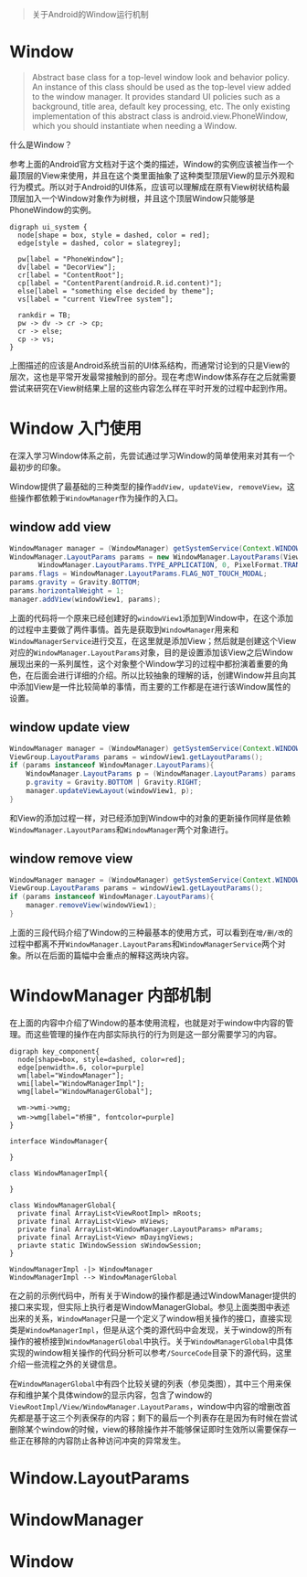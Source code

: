 > 关于Android的Window运行机制

# Window

> Abstract base class for a top-level window look and behavior policy. An instance of this class should be used as the top-level view added to the window manager. It provides standard UI policies such as a background, title area, default key processing, etc. The only existing implementation of this abstract class is android.view.PhoneWindow, which you should instantiate when needing a Window.

什么是Window？

参考上面的Android官方文档对于这个类的描述，Window的实例应该被当作一个最顶层的View来使用，并且在这个类里面抽象了这种类型顶层View的显示外观和行为模式。所以对于Android的UI体系，应该可以理解成在原有View树状结构最顶层加入一个Window对象作为树根，并且这个顶层Window只能够是PhoneWindow的实例。

```{viz}
digraph ui_system {
  node[shape = box, style = dashed, color = red];
  edge[style = dashed, color = slategrey];

  pw[label = "PhoneWindow"];
  dv[label = "DecorView"];
  cr[label = "ContentRoot"];
  cp[label = "ContentParent(android.R.id.content)"];
  else[label = "something else decided by theme"];
  vs[label = "current ViewTree system"];

  rankdir = TB;
  pw -> dv -> cr -> cp;
  cr -> else;
  cp -> vs;
}
```

上图描述的应该是Android系统当前的UI体系结构，而通常讨论到的只是View的层次，这也是平常开发最常接触到的部分。现在考虑Window体系存在之后就需要尝试来研究在View树结果上层的这些内容怎么样在平时开发的过程中起到作用。

# Window 入门使用

在深入学习Window体系之前，先尝试通过学习Window的简单使用来对其有一个最初步的印象。

Window提供了最基础的三种类型的操作`addView, updateView, removeView`，这些操作都依赖于`WindowManager`作为操作的入口。

## window add view

```java
WindowManager manager = (WindowManager) getSystemService(Context.WINDOW_SERVICE);
WindowManager.LayoutParams params = new WindowManager.LayoutParams(ViewGroup.LayoutParams.WRAP_CONTENT, ViewGroup.LayoutParams.WRAP_CONTENT,
       WindowManager.LayoutParams.TYPE_APPLICATION, 0, PixelFormat.TRANSPARENT);
params.flags = WindowManager.LayoutParams.FLAG_NOT_TOUCH_MODAL;
params.gravity = Gravity.BOTTOM;
params.horizontalWeight = 1;
manager.addView(windowView1, params);
```

上面的代码将一个原来已经创建好的`windowView1`添加到Window中，在这个添加的过程中主要做了两件事情。首先是获取到`WindowManager`用来和`WindowManagerService`进行交互，在这里就是添加View；然后就是创建这个View对应的`WindowManager.LayoutParams`对象，目的是设置添加该View之后Window展现出来的一系列属性，这个对象整个Window学习的过程中都扮演着重要的角色，在后面会进行详细的介绍。所以比较抽象的理解的话，创建Window并且向其中添加View是一件比较简单的事情，而主要的工作都是在进行该Window属性的设置。

## window update view

```java
WindowManager manager = (WindowManager) getSystemService(Context.WINDOW_SERVICE);
ViewGroup.LayoutParams params = windowView1.getLayoutParams();
if (params instanceof WindowManager.LayoutParams){
    WindowManager.LayoutParams p = (WindowManager.LayoutParams) params;
    p.gravity = Gravity.BOTTOM | Gravity.RIGHT;
    manager.updateViewLayout(windowView1, p);
}
```

和View的添加过程一样，对已经添加到Window中的对象的更新操作同样是依赖`WindowManager.LayoutParams`和`WindowManager`两个对象进行。

## window remove view

```java
WindowManager manager = (WindowManager) getSystemService(Context.WINDOW_SERVICE);
ViewGroup.LayoutParams params = windowView1.getLayoutParams();
if (params instanceof WindowManager.LayoutParams){
    manager.removeView(windowView1);
}
```

上面的三段代码介绍了Window的三种最基本的使用方式，可以看到在`增/删/改`的过程中都离不开`WindowManager.LayoutParams`和`WindowManagerService`两个对象。所以在后面的篇幅中会重点的解释这两块内容。

# WindowManager 内部机制

在上面的内容中介绍了Window的基本使用流程，也就是对于window中内容的管理。而这些管理的操作在内部实际执行的行为则是这一部分需要学习的内容。

```{viz}
digraph key_component{
  node[shape=box, style=dashed, color=red];
  edge[penwidth=.6, color=purple]
  wm[label="WindowManager"];
  wmi[label="WindowManagerImpl"];
  wmg[label="WindowManagerGlobal"];

  wm->wmi->wmg;
  wm->wmg[label="桥接", fontcolor=purple]
}
```

```{puml}
interface WindowManager{

}

class WindowManagerImpl{

}

class WindowManagerGlobal{
  private final ArrayList<ViewRootImpl> mRoots;
  private final ArrayList<View> mViews;
  private final ArrayList<WindowManager.LayoutParams> mParams;
  private final ArrayList<View> mDayingViews;
  priavte static IWindowSession sWindowSession;
}

WindowManagerImpl -|> WindowManager
WindowManagerImpl --> WindowManagerGlobal
```

在之前的示例代码中，所有关于Window的操作都是通过WindowManager提供的接口来实现，但实际上执行者是WindowManagerGlobal。参见上面类图中表述出来的关系，`WindowManager`只是一个定义了window相关操作的接口，直接实现类是`WindowManagerImpl`，但是从这个类的源代码中会发现，关于window的所有操作的被桥接到`WindowManagerGlobal`中执行。关于`WindowManagerGlobal`中具体实现的window相关操作的代码分析可以参考`/SourceCode`目录下的源代码，这里介绍一些流程之外的关键信息。

在`WindowManagerGlobal`中有四个比较关键的列表（参见类图），其中三个用来保存和维护某个具体window的显示内容，包含了window的`ViewRootImpl/View/WindowManager.LayoutParams`，window中内容的增删改首先都是基于这三个列表保存的内容；剩下的最后一个列表存在是因为有时候在尝试删除某个window的时候，view的移除操作并不能够保证即时生效所以需要保存一些正在移除的内容防止各种访问冲突的异常发生。

# Window.LayoutParams

# WindowManager

# Window
